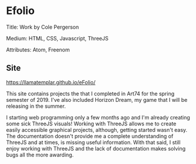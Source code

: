 # Efolio

Title: Work by Cole Pergerson

Medium: HTML, CSS, Javascript, ThreeJS

Attributes: Atom, Freenom

## Site

https://llamatemplar.github.io/eFolio/

This site contains projects the that I completed in Art74 for the spring semester of 2019. I've also included Horizon Dream, my game that I will be releasing in the summer.

I starting web programming only a few months ago and I'm already creating some sick ThreeJS visuals! Working with ThreeJS allows me to create easily accessible graphical projects, although, getting started wasn't easy. The documentation doesn't provide me a complete understanding of ThreeJS and at times, is missing useful information. With that said, I still enjoy working with ThreeJS and the lack of documentation makes solving bugs all the more awarding. 
